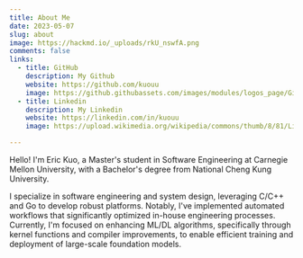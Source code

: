 ```yaml
---
title: About Me
date: 2023-05-07
slug: about
image: https://hackmd.io/_uploads/rkU_nswfA.png
comments: false
links:
  - title: GitHub
    description: My Github
    website: https://github.com/kuouu
    image: https://github.githubassets.com/images/modules/logos_page/GitHub-Mark.png
  - title: Linkedin
    description: My Linkedin
    website: https://linkedin.com/in/kuouu
    image: https://upload.wikimedia.org/wikipedia/commons/thumb/8/81/LinkedIn_icon.svg/1024px-LinkedIn_icon.svg.png

---
```


Hello! I'm Eric Kuo, a Master's student in Software Engineering at Carnegie Mellon University, with a Bachelor's degree from National Cheng Kung University. 

I specialize in software engineering and system design, leveraging C/C++ and Go to develop robust platforms. Notably, I've implemented automated workflows that significantly optimized in-house engineering processes. Currently, I'm focused on enhancing ML/DL algorithms, specifically through kernel functions and compiler improvements, to enable efficient training and deployment of large-scale foundation models.
